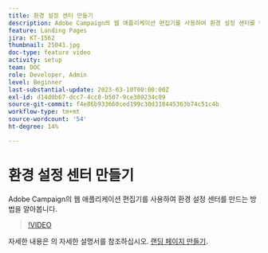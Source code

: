 ```yaml
---
title: 환경 설정 센터 만들기
description: Adobe Campaign의 웹 애플리케이션 편집기를 사용하여 환경 설정 센터를 만드는 방법을 알아봅니다.
feature: Landing Pages
jira: KT-1562
thumbnail: 25041.jpg
doc-type: feature video
activity: setup
team: DOC
role: Developer, Admin
level: Beginner
last-substantial-update: 2023-03-10T00:00:00Z
exl-id: d14d0b67-dcc7-4cc8-b507-9ce389234c09
source-git-commit: f4e86b933660ced199c30d318445363b74c51c4b
workflow-type: tm+mt
source-wordcount: '54'
ht-degree: 14%

---
```


# 환경 설정 센터 만들기

Adobe Campaign의 웹 애플리케이션 편집기를 사용하여 환경 설정 센터를 만드는 방법을 알아봅니다.

>[!VIDEO](https://video.tv.adobe.com/v/25041?quality=12&learn=on)

자세한 내용은 의 자세한 설명서를 참조하십시오. [랜딩 페이지 만들기](https://experienceleague.adobe.com/docs/campaign-classic/using/designing-content/editing-html-content/creating-a-landing-page.html).
